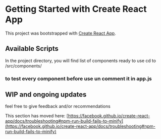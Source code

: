 # Getting Started with Create React App

This project was bootstrapped with [Create React App](https://github.com/facebook/create-react-app).

## Available Scripts

In the project directory, you will find list of components ready to use
cd to /src/components/

### to test every component before use un comment it in app.js

## WIP and ongoing updates
feel free to give feedback and/or recommendations

This section has moved here: [https://facebook.github.io/create-react-app/docs/troubleshooting#npm-run-build-fails-to-minify](https://facebook.github.io/create-react-app/docs/troubleshooting#npm-run-build-fails-to-minify)
